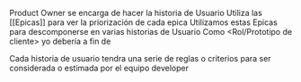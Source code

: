 Product Owner se encarga de hacer la historia de Usuario
Utiliza las [[Epicas]] para ver la priorización de cada epica
Utilizamos estas Epicas para descomponerse en varias historias de Usuario
Como <Rol/Prototipo de cliente> yo debería <requerimiento> a fin de <beneficio>

Cada historia de usuario tendra una serie de reglas o criterios para ser considerada o estimada por el equipo developer


